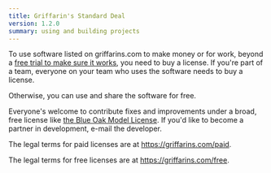 ```yaml
---
title: Griffarin's Standard Deal
version: 1.2.0
summary: using and building projects
---
```


To use software listed on griffarins.com to make money or for work, beyond a [free trial to make sure it works](https://griffarins.com/free#free-trials), you need to buy a license.  If you're part of a team, everyone on your team who uses the software needs to buy a license.

Otherwise, you can use and share the software for free.

Everyone's welcome to contribute fixes and improvements under a broad, free license like [the Blue Oak Model License](https://blueoakcouncil.org/license/1.0.0).  If you'd like to become a partner in development, e-mail the developer.

The legal terms for paid licenses are at <https://griffarins.com/paid>.

The legal terms for free licenses are at <https://griffarins.com/free>.
